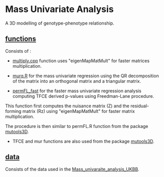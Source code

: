 
# Mass Univariate Analysis 

A 3D modelling of genotype-phenotype relationship.  

## [functions](https://github.com/ImperialCollegeLondon/HCM_expressivity/tree/master/statistical_analysis/functions)

Consists of : 

* [multiply.cpp](https://github.com/ImperialCollegeLondon/HCM_expressivity/tree/master/statistical_analysis/functions/multiply.cpp) function uses "eigenMapMatMult" for faster matrices multiplication.

* [murq.R](https://github.com/ImperialCollegeLondon/HCM_expressivity/tree/master/statistical_analysis/functions/murq.R) for the mass univariate regression using the QR decomposition of the matrix into an orthogonal matrix and a triangular matrix.

* [permFL_fast](https://github.com/ImperialCollegeLondon/HCM_expressivity/blob/master/statistical_analysis/functions/permFL_fast.R) for the faster mass univariate regression analysis computing TFCE derived p-values using Freedman-Lane procedure.

This function first computes the nuisance matrix (Z) and the residual-forming matrix (Rz) using "eigenMapMatMult" for faster matrix multiplication. 

The procedure is then similar to permFL.R function from the package [mutools3D](https://github.com/UK-Digital-Heart-Project/mutools3D).

* TFCE and mur functions are also used from the package [mutools3D](https://github.com/UK-Digital-Heart-Project/mutools3D).

## [data](https://github.com/ImperialCollegeLondon/HCM_expressivity/tree/master/statistical_analysis/data)

Consists of the data used in the [Mass_univaraite_analysis_UKBB](https://github.com/ImperialCollegeLondon/HCM_expressivity/blob/master/statistical_analysis/Mass_univariate_analysis_UKBB.R).

